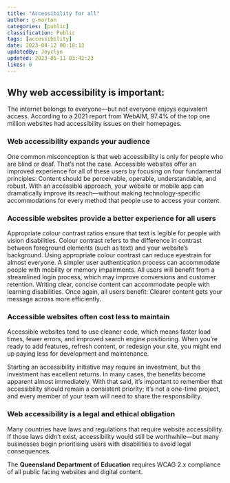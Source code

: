 ```yaml
---
title: "Accessibility for all"
author: g-morton
categories: [public]
classification: Public
tags: [accessibility]
date: 2023-04-12 00:18:13
updatedBy: Joyclyn
updated: 2023-05-11 03:42:23
likes: 0
---
```


## Why web accessibility is important:

The internet belongs to everyone—but not everyone enjoys equivalent access. According to a 2021 report from WebAIM, 97.4% of the top one million websites had accessibility issues on their homepages.

### Web accessibility expands your audience

One common misconception is that web accessibility is only for people who are blind or deaf. That’s not the case.
Accessible websites offer an improved experience for all of these users by focusing on four fundamental principles: Content should be perceivable, operable, understandable, and robust. With an accessible approach, your website or mobile app can dramatically improve its reach—without making technology-specific accommodations for every method that people use to access your content.

### Accessible websites provide a better experience for all users

Appropriate colour contrast ratios ensure that text is legible for people with vision disabilities. Colour contrast refers to the difference in contrast between foreground elements (such as text) and your website’s background. Using appropriate colour contrast can reduce eyestrain for almost everyone.
A simpler user authentication process can accommodate people with mobility or memory impairments. All users will benefit from a streamlined login process, which may improve conversions and customer retention.
Writing clear, concise content can accommodate people with learning disabilities. Once again, all users benefit: Clearer content gets your message across more efficiently.

### Accessible websites often cost less to maintain

Accessible websites tend to use cleaner code, which means faster load times, fewer errors, and improved search engine positioning. When you’re ready to add features, refresh content, or redesign your site, you might end up paying less for development and maintenance.

Starting an accessibility initiative may require an investment, but the investment has excellent returns. In many cases, the benefits become apparent almost immediately. With that said, it’s important to remember that accessibility should remain a consistent priority; it’s not a one-time project, and every member of your team will need to share the responsibility.

### Web accessibility is a legal and ethical obligation

Many countries have laws and regulations that require website accessibility. If those laws didn’t exist, accessibility would still be worthwhile—but many businesses begin prioritising users with disabilities to avoid legal consequences.

The **Queensland Department of Education** requires WCAG 2.x compliance of all public facing websites and digital content.